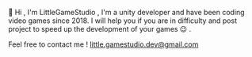 👋 Hi , I'm LittleGameStudio , I'm a unity developer and have been coding video games since 2018.
I will help you if you are in difficulty and post project to
speed up the development of your games 😉 . 

Feel free to contact me !
little.gamestudio.dev@gmail.com
